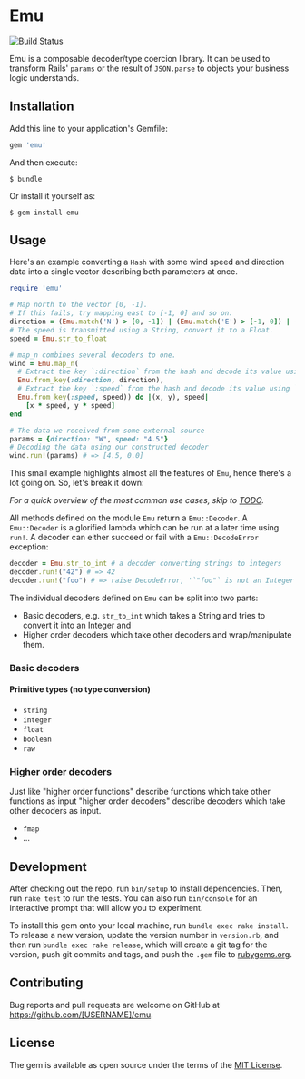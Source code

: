 # Emu
[![Build Status](https://travis-ci.org/timhabermaas/emu.svg?branch=master)](https://travis-ci.org/timhabermaas/emu)

Emu is a composable decoder/type coercion library. It can be used to transform Rails' `params` or the result of `JSON.parse` to objects your business logic understands.

## Installation

Add this line to your application's Gemfile:

```ruby
gem 'emu'
```

And then execute:

    $ bundle

Or install it yourself as:

    $ gem install emu

## Usage

Here's an example converting a `Hash` with some wind speed and direction data into a single vector describing both
parameters at once.

```ruby
require 'emu'

# Map north to the vector [0, -1].
# If this fails, try mapping east to [-1, 0] and so on.
direction = (Emu.match('N') > [0, -1]) | (Emu.match('E') > [-1, 0]) | (Emu.match('S') > [0, 1]) | (Emu.match('W') > [1, 0])
# The speed is transmitted using a String, convert it to a Float.
speed = Emu.str_to_float

# map_n combines several decoders to one.
wind = Emu.map_n(
  # Extract the key `:direction` from the hash and decode its value using `direction`.
  Emu.from_key(:direction, direction),
  # Extract the key `:speed` from the hash and decode its value using `speed`.
  Emu.from_key(:speed, speed)) do |(x, y), speed|
    [x * speed, y * speed]
end

# The data we received from some external source
params = {direction: "W", speed: "4.5"}
# Decoding the data using our constructed decoder
wind.run!(params) # => [4.5, 0.0]
```

This small example highlights almost all the features of `Emu`, hence there's a lot going on. So, let's break it down:

_For a quick overview of the most common use cases, skip to [TODO](#foo)._

All methods defined on the module `Emu` return a `Emu::Decoder`. A `Emu::Decoder` is a glorified lambda which can be run at a later time using `run!`. A decoder can either succeed or fail with a `Emu::DecodeError` exception:

```ruby
decoder = Emu.str_to_int # a decoder converting strings to integers
decoder.run!("42") # => 42
decoder.run!("foo") # => raise DecodeError, '`"foo"` is not an Integer'
```

The individual decoders defined on `Emu` can be split into two parts:

* Basic decoders, e.g. `str_to_int` which takes a String and tries to convert it into an Integer and
* Higher order decoders which take other decoders and wrap/manipulate them.


### Basic decoders

#### Primitive types (no type conversion)

* `string`
* `integer`
* `float`
* `boolean`
* `raw`

### Higher order decoders

Just like "higher order functions" describe functions which take other functions as input "higher order decoders" describe decoders which take other decoders as input.

* `fmap`
* ...


## Development

After checking out the repo, run `bin/setup` to install dependencies. Then, run `rake test` to run the tests. You can also run `bin/console` for an interactive prompt that will allow you to experiment.

To install this gem onto your local machine, run `bundle exec rake install`. To release a new version, update the version number in `version.rb`, and then run `bundle exec rake release`, which will create a git tag for the version, push git commits and tags, and push the `.gem` file to [rubygems.org](https://rubygems.org).

## Contributing

Bug reports and pull requests are welcome on GitHub at https://github.com/[USERNAME]/emu.

## License

The gem is available as open source under the terms of the [MIT License](https://opensource.org/licenses/MIT).
